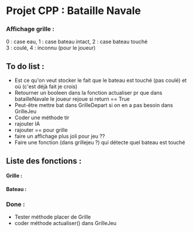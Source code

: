 # Projet CPP : Bataille Navale
### Affichage grille :
0 : case eau, 1 : case bateau intact, 2 : case bateau touché <br />
3 : coulé, 4 : inconnu (pour le joueur)

## To do list :
- Est ce qu'on veut stocker le fait que le bateau est touché (pas coulé) et où (c'est déjà fait je crois)
- Retourner un booleen dans la fonction actualiser pr que dans batailleNavale le joueur rejoue si return == True
- Peut-être mettre bat dans GrilleDepart si on en a pas besoin dans GrilleJeu
- Coder une méthode tir
- rajouter IA
- rajouter == pour grille
- faire un affichage plus joli pour jeu ??
- Faire une fonction (dans grillejeu ?) qui détecte quel bateau est touché

## Liste des fonctions :
#### Grille :

#### Bateau :

### Done :
- Tester méthode placer de Grille
- coder méthode actualiser() dans GrilleJeu
